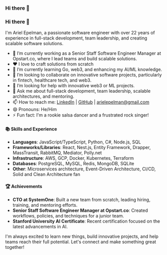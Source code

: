 ### Hi there 👋

<!--
**aepel/aepel** is a ✨ _special_ ✨ repository because its `README.md` (this file) appears on your GitHub profile.

Here are some ideas to get you started:

- 🔭 I’m currently working on ...
- 🌱 I’m currently learning ...
- 👯 I’m looking to collaborate on ...
- 🤔 I’m looking for help with ...
- 💬 Ask me about ...
- 📫 How to reach me: ...
- 😄 Pronouns: ...
- ⚡ Fun fact: ...
-->


### Hi there 👋

I'm Ariel Epelman, a passionate software engineer with over 22 years of experience in full-stack development, team leadership, and creating scalable software solutions.

- 🔭 I’m currently working as a Senior Staff Software Engineer Manager at Opstart.co, where I lead teams and build scalable solutions.
- ❤️ I love to craft solutions from scratch
- 🌱 I’m currently learning Go, web3, and enhancing my AI/ML knowledge.
- 👯 I’m looking to collaborate on innovative software projects, particularly in fintech, healthcare tech, and web3.
- 🤔 I’m looking for help with innovative web3 or ML projects.
- 💬 Ask me about full-stack development, team leadership, scalable architectures, and mentoring.
- 📫 How to reach me: [LinkedIn](https://www.linkedin.com/in/arielepelman/) | [GitHub](https://github.com/aepel) | arielepelman@gmail.com
- 😄 Pronouns: He/Him
- ⚡ Fun fact: I'm a rookie salsa dancer and a frustrated rock singer!

#### 📚 Skills and Experience
- **Languages**: JavaScript/TypeScript, Python, C#, Node.js, SQL
- **Frameworks/Libraries**: React, Nest.js, Entity Framework, Drapper, MassTransit, RabbitMQ, Mediator, Polly.net
- **Infrastructure**: AWS, GCP, Docker, Kubernetes, Terraform
- **Databases**: PostgreSQL, MySQL, Redis, MongoDB, SQLite
- **Other**: Microservices architecture, Event-Driven Architecture, CI/CD, Solid and Clean Architecture fan

#### 🏆 Achievements
- **CTO at SystemOne**: Built a new team from scratch, leading hiring, training, and mentoring efforts.
- **Senior Staff Software Engineer Manager at Opstart.co**: Created workflows, policies, and techniques for a junior team.
- **Stanford University AI Certificate**: Recent certification focused on the latest advancements in AI.

I'm always excited to learn new things, build innovative projects, and help teams reach their full potential. Let's connect and make something great together!


